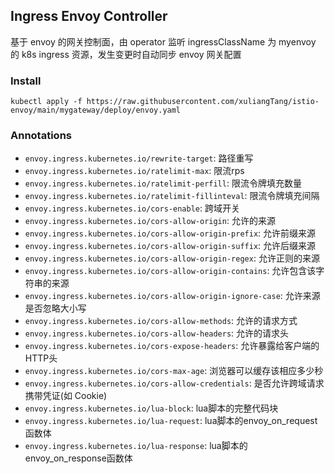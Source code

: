 ## Ingress Envoy Controller
基于 envoy 的网关控制面，由 operator 监听 ingressClassName 为 myenvoy 的 k8s ingress 资源，发生变更时自动同步 envoy 网关配置

### Install
```
kubectl apply -f https://raw.githubusercontent.com/xuliangTang/istio-envoy/main/mygateway/deploy/envoy.yaml
```

### Annotations
- `envoy.ingress.kubernetes.io/rewrite-target`: 路径重写
- `envoy.ingress.kubernetes.io/ratelimit-max`: 限流rps
- `envoy.ingress.kubernetes.io/ratelimit-perfill`: 限流令牌填充数量
- `envoy.ingress.kubernetes.io/ratelimit-fillinteval`: 限流令牌填充间隔
- `envoy.ingress.kubernetes.io/cors-enable`: 跨域开关
- `envoy.ingress.kubernetes.io/cors-allow-origin`: 允许的来源
- `envoy.ingress.kubernetes.io/cors-allow-origin-prefix`: 允许前缀来源
- `envoy.ingress.kubernetes.io/cors-allow-origin-suffix`: 允许后缀来源
- `envoy.ingress.kubernetes.io/cors-allow-origin-regex`: 允许正则的来源
- `envoy.ingress.kubernetes.io/cors-allow-origin-contains`: 允许包含该字符串的来源
- `envoy.ingress.kubernetes.io/cors-allow-origin-ignore-case`: 允许来源是否忽略大小写
- `envoy.ingress.kubernetes.io/cors-allow-methods`: 允许的请求方式
- `envoy.ingress.kubernetes.io/cors-allow-headers`: 允许的请求头
- `envoy.ingress.kubernetes.io/cors-expose-headers`: 允许暴露给客户端的HTTP头
- `envoy.ingress.kubernetes.io/cors-max-age`: 浏览器可以缓存该相应多少秒
- `envoy.ingress.kubernetes.io/cors-allow-credentials`: 是否允许跨域请求携带凭证(如 Cookie)
- `envoy.ingress.kubernetes.io/lua-block`: lua脚本的完整代码块
- `envoy.ingress.kubernetes.io/lua-request`: lua脚本的envoy_on_request函数体
- `envoy.ingress.kubernetes.io/lua-response`: lua脚本的envoy_on_response函数体